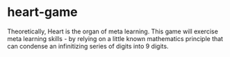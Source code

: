 # heart-game
Theoretically, Heart is the organ of meta learning. This game will exercise meta learning skills - by relying on a little known mathematics principle that can condense an infinitizing series of digits into 9 digits.
